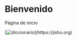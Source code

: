 # Bienvenido
Página de inicio

[![diccionario]([https://i.ytimg.com/vi/K2NThmMnYIQ/maxresdefault.jpg](https://www.reddit.com/media?url=https%3A%2F%2Fi.redd.it%2Fmvleylev8kje1.gif))](https://jisho.org)
